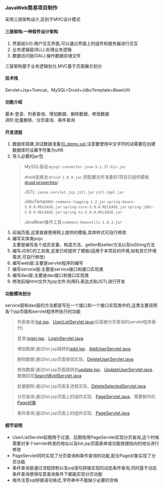 ### JavaWeb简易项目制作
采用三层架构设计,区别于MVC设计模式
#### 三层架构:一种软件设计架构
1. 界面层(UI):用户交互界面,可以通过界面上的组件和服务器进行交互
2. 业务逻辑层(BLL):处理业务逻辑
3. 数据访问层(DAL):操作数据存储文件

三层架构基于业务逻辑划分,MVC基于页面展示划分
#### 技术栈
Servlet+Jsp+Tomcat、MySQL+Druid+JdbcTemplate+BeanUtil  
#### 功能介绍
基本:登录、列表查询、增加数据、删除数据、修改数据  
进阶:批量删除、分页查询、条件查询  
#### 开发流程
1. 数据库搭建,测试数据准备[10_demo.sql](10_demo.sql),注意要使用中文字符的话需要在创建数据库时设置字符集为uft8  
2. 导入必要的jar包
    > MySQL驱动:`mysql-connector-java-5.1.37-bin.jar`
    >
    > druid连接池:`druid-1.0.9.jar`,把配置文件准备好(项目已提供模板[druid.properties](src/druid.properties))
    >
    > JSTL:
     `javax.servlet.jsp.jstl.jar`
     `jstl-impl.jar`
    >
    > JdbcTemplate:
     `commons-logging-1.2.jar`
     `spring-beans-5.0.0.RELEASE.jar`
     `spring-core-5.0.0.RELEASE.jar`
     `spring-jdbc-5.0.0.RELEASE.jar`
     `spring-tx-5.0.0.RELEASE.jar`
    >
    > JavaBean操作工具:`commons-beanutils-1.8.3.jar`
3. 前端页面,这里直接使用网上提供的模板,具体样式可自行修改
4. 编写实体类pojo  
主要是编写各个成员变量、构造方法、getter和setter方法以及toString方法
5. 编写JDBC的工具类,这里已经提供了模板(适用于本项目的环境,如有其它环境需求,可自行修改)  
6. 编写web层:主要是servlet程序的编写
7. 编写service层:主要是service接口和接口实现类
8. 编写dao层:主要是dao接口和接口实现类
9. 修改前端html文件为jsp文件:利用EL表达式和JSTL进行开发

#### 功能模块划分  
service层和dao层的方法都是写在一个接口和一个接口实现类中的,这里主要说明各个jsp页面和servlet程序所执行的功能  
> 列表查询:[list.jsp](web/list.jsp)、[UserListServlet.java](src/com/entropy/web/servlet/UserListServlet.java)(后面被分页查询的servlet程序替代)
>
> 登录:[login.jsp](web/login.jsp)、[LoginServlet.java](src/com/entropy/web/servlet/LoginServlet.java)
>
> 增加数据:通过list.jsp跳转到[add.jsp](web/add.jsp)、[AddUserServlet.java](src/com/entropy/web/servlet/AddUserServlet.java)
>
> 删除数据:通过list.jsp页面按钮实现、[DeleteUserServlet.java](src/com/entropy/web/servlet/DeleteUserServlet.java)
>
> 修改数据:通过list.jsp页面跳转到[update.jsp](web/update.jsp)、[UpdateUserServlet.java](src/com/entropy/web/servlet/UpdateUserServlet.java)、数据回显[SearchByIdServlet.java](src/com/entropy/web/servlet/SearchByIdServlet.java)

> 批量删除:通过list.jsp页面复选框实现、[DeleteSelectedServlet.java](src/com/entropy/web/servlet/DeleteSelectedServlet.java)
>
> 分页查询:通过list.jsp页面上的组件实现、[PageServlet.java](src/com/entropy/web/servlet/PageServlet.java)、需要额外的[Page对象](src/com/entropy/pojo/Page.java)
>
> 条件查询:通过list.jsp页面上的组件实现、[PageServlet.java](src/com/entropy/web/servlet/PageServlet.java)
#### 细节说明
- UserListServlet前期用于过渡、后期改用PageServlet实现分页查询,这个时候需要对多个servlet转发的地址以及list.jsp页面表单或功能按键指向的地址进行修改
- PageServlet同时实现了分页查询和条件查询的功能,配合Page对象实现了分页功能
- 条件查询是通过流程控制以及sql语句拼接实现的动态条件查询,同时基于动态条件查询使得任意查询条件下都能实现分页功能
- 格外注意sql拼接语句格式,字符串中不能缺少必要的空格